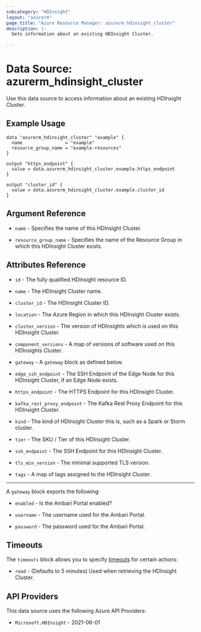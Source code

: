 ```yaml
---
subcategory: "HDInsight"
layout: "azurerm"
page_title: "Azure Resource Manager: azurerm_hdinsight_cluster"
description: |-
  Gets information about an existing HDInsight Cluster.

---
```


# Data Source: azurerm_hdinsight_cluster

Use this data source to access information about an existing HDInsight Cluster.

## Example Usage

```hcl
data "azurerm_hdinsight_cluster" "example" {
  name                = "example"
  resource_group_name = "example-resources"
}

output "https_endpoint" {
  value = data.azurerm_hdinsight_cluster.example.https_endpoint
}

output "cluster_id" {
  value = data.azurerm_hdinsight_cluster.example.cluster_id
}
```

## Argument Reference

* `name` - Specifies the name of this HDInsight Cluster.

* `resource_group_name` - Specifies the name of the Resource Group in which this HDInsight Cluster exists.

## Attributes Reference

* `id` - The fully qualified HDInsight resource ID.

* `name` - The HDInsight Cluster name.

* `cluster_id` - The HDInsight Cluster ID.

* `location` - The Azure Region in which this HDInsight Cluster exists.

* `cluster_version` - The version of HDInsights which is used on this HDInsight Cluster.

* `component_versions` - A map of versions of software used on this HDInsights Cluster.

* `gateway` - A `gateway` block as defined below.

* `edge_ssh_endpoint` - The SSH Endpoint of the Edge Node for this HDInsight Cluster, if an Edge Node exists.

* `https_endpoint` - The HTTPS Endpoint for this HDInsight Cluster.

* `kafka_rest_proxy_endpoint` - The Kafka Rest Proxy Endpoint for this HDInsight Cluster.

* `kind` - The kind of HDInsight Cluster this is, such as a Spark or Storm cluster.

* `tier` - The SKU / Tier of this HDInsight Cluster.

* `ssh_endpoint` - The SSH Endpoint for this HDInsight Cluster.

* `tls_min_version` - The minimal supported TLS version.

* `tags` - A map of tags assigned to the HDInsight Cluster.

---

A `gateway` block exports the following:

* `enabled` - Is the Ambari Portal enabled?

* `username` - The username used for the Ambari Portal.

* `password` - The password used for the Ambari Portal.

## Timeouts

The `timeouts` block allows you to specify [timeouts](https://developer.hashicorp.com/terraform/language/resources/configure#define-operation-timeouts) for certain actions:

* `read` - (Defaults to 5 minutes) Used when retrieving the HDInsight Cluster.

## API Providers
<!-- This section is generated, changes will be overwritten -->
This data source uses the following Azure API Providers:

* `Microsoft.HDInsight` - 2021-06-01

